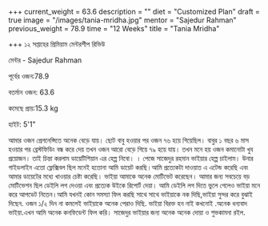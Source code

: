 +++
current_weight = 63.6
description = ""
diet = "Customized Plan"
draft = true
image = "/images/tania-mridha.jpg"
mentor = "Sajedur Rahman"
previous_weight = 78.9
time = "12 Weeks"
title = "Tania Mridha"

+++
১২ সপ্তাহের প্রিমিয়াম মেন্টরশীপ রিভিউ

মেন্টর - Sajedur Rahman

পূর্বের ওজন:78.9

বতর্মান ওজন: 63.6

কমেছে প্রায়:15.3 kg

হাইট: 5'1"

আমার ওজন প্রেগনেন্সিতে অনেক বেড়ে যায়। ছোট বাবু হওয়ার পর ওজন ৭৬ হয়ে গিয়েছিল। বাবুর ১ বছর ৬ মাস হওয়ার পর ব্রেস্টফিডিং বন্ধ করে দেয় তখন ওজন আরো বেড়ে গিয়ে ৭৯ হয়ে যায়। তখন মনে হয় ওজন কমানোটা খুব প্রয়োজন। তাই চিন্তা করলাম ডায়েটিশিয়ান এর হেল্প নিবো। । পেজে সাজেদুর রহমান ভাইয়ার হেল্প চাইলাম। উনার গাইডলাইন এতো ফ্লেক্সিবল ছিল মনেই হতোনা আমি ডায়েট করছি।আমি প্রত্যেকটা দাওয়াত এ এটেন্ড করেছি এবং আমার ডায়েটের মধ্যে খাওয়ার চেষ্টা করেছি। ভাইয়া আমাকে অনেক মোটিভেট করেছেন। আমার জন্য সবচেয়ে বড় মোটিভেশন ছিল ডেইলি লগ দেওয়া এবং প্রত্যেক উইকে রিপোর্ট দেয়া। আমি ডেইলি লগ দিতে ভুলে গেলেও ভাইয়া মনে করে আপডেট নিতেন।আমি যখনই কোন সমস্যা ফিল করছি সাথে সাথে ভাইয়াকে নক দিছি,ভাইয়া সুন্দর করে বুঝাই দিছেন. ওজন ১/২ দিন না কমলেই ভাইয়াকে অনেক পেরাও দিছি. ভাইয়া বিরক্ত হন নাই কখনোই .অনেক ধন্যবাদ ভাইয়া.এখন আমি অনেক কনফিডেন্ট ফিল করি। সাজেদুর ভাইয়ার জন্য অনেক অনেক দোয়া ও শুভকামনা রইল.